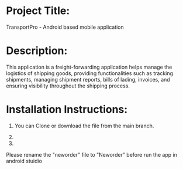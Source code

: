 # Project Title:
TransportPro - Android based mobile application 

# Description:
This application is a freight-forwarding application helps manage the logistics of shipping goods, providing functionalities such as tracking shipments, managing shipment reports, bills of lading, invoices, and ensuring visibility throughout the shipping process. 

# Installation Instructions:
1. You can Clone or download the file from the main branch.

2. 
3. 

Please rename the "neworder" file to "Neworder" before run the app in android stuidio
